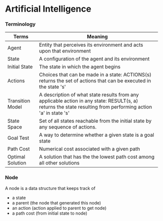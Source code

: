# Artificial Intelligence

### Terminology

Terms | Meaning
--- | ---
Agent | Entity that perceives its environment and acts upon that environment
State | A configuration of the agent and its environment
Initial State | The state in which the agent begins
Actions | Choices that can be made in a state: ACTIONS(s) returns the set of actions that can be executed in the state 's'
Transition Model | A description of what state results from any applicable action in any state: RESULT(s, a) returns the state resulting from performing action 'a' in state 's'
State Space | Set of all states reachable from the initial state by any sequence of actions.
Goal Test | A way to determine whether a given state is a goal state
Path Cost | Numerical cost associated with a given path
Optimal Solution | A solution that has the the lowest path cost among all other solutions

### Node
A node is a data structure that keeps track of
- a state
- a parent (the node that generated this node)
- an action (action applied to parent to get node)
- a path cost (from initial state to node)
